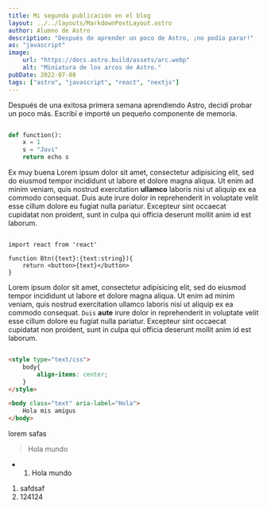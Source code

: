 ```yaml
---
title: Mi segunda publicación en el blog
layout: ../../layouts/MarkdownPostLayout.astro
author: Alumno de Astro
description: "Después de aprender un poco de Astro, ¡no podía parar!"
as: "javascript"
image:
    url: "https://docs.astro.build/assets/arc.webp"
    alt: "Miniatura de los arcos de Astro."
pubDate: 2022-07-08
tags: ["astro", "javascript", "react", "nextjs"]
---
```


Después de una exitosa primera semana aprendiendo Astro, decidí probar un poco más. Escribí e importé un pequeño componente de memoria.
```python

def function():
    x = 1
    s = "Javi"
    return echo s

```

Ex muy buena Lorem ipsum dolor sit amet, consectetur adipisicing elit, sed do eiusmod
tempor incididunt ut labore et dolore magna aliqua. Ut enim ad minim veniam,
quis nostrud exercitation **ullamco** laboris nisi ut aliquip ex ea commodo
consequat. Duis aute irure dolor in reprehenderit in voluptate velit esse
cillum dolore eu fugiat nulla pariatur. Excepteur sint occaecat cupidatat non
proident, sunt in culpa qui officia deserunt mollit anim id est laborum.

```tsx

import react from 'react'

function Btn({text}:{text:string}){
    return <button>{text}</button>
}

```

Lorem ipsum dolor sit amet, consectetur adipisicing elit, sed do eiusmod
tempor incididunt ut labore et dolore magna aliqua. Ut enim ad minim veniam,
quis nostrud exercitation ullamco laboris nisi ut aliquip ex ea commodo
consequat. `Duis` **aute** irure dolor in reprehenderit in voluptate velit esse
cillum dolore eu fugiat nulla pariatur. Excepteur sint occaecat cupidatat non
proident, sunt in culpa qui officia deserunt mollit anim id est laborum.

```html

<style type="text/css">
    body{
        align-items: center;
    }
</style>

<body class="text" aria-label="Hola">
    Hola mis amigus
</body>
```

lorem safas 

> Hola mundo

- 1. Hola mundo

1. safdsaf
2. 124124